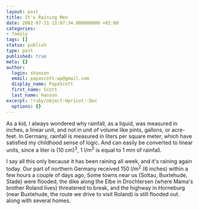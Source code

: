```yaml
---
layout: post
title: It's Raining Men
date: 2002-07-21 11:07:34.000000000 +02:00
categories:
- family
tags: []
status: publish
type: post
published: true
meta: {}
author:
  login: shanson
  email: papascott-wp@gmail.com
  display_name: PapaScott
  first_name: Scott
  last_name: Hanson
excerpt: !ruby/object:Hpricot::Doc
  options: {}
---
```

<p>As a kid, I always wondered why rainfall, as a liquid, was measured in inches, a linear unit, and not in unit of volume like pints, gallons, or acre-feet. In Germany, rainfall is measured in liters per square meter, which have satisfied my childhood sense of logic. And can easily be converted to linear units, since a liter is (10 cm)<sup>3</sup>, 1 l/m<sup>2</sup> is equal to 1 mm of rainfall. </p>
<p>I say all this only because it has been raining all week, and it's raining again today. Our part of northern Germany received 150 l/m<sup>2</sup> (6 inches) within a few hours a couple of days ago, Some towns near us (Soltau, Buxtehude, Stade) were flooded, the dike along the Elbe in Drochtersen (where Mama's brother Roland lives) threatened to break, and the highway in Horneburg (near Buxtehude, the route we drive to visit Roland) is still flooded out. along with several homes.</p>
